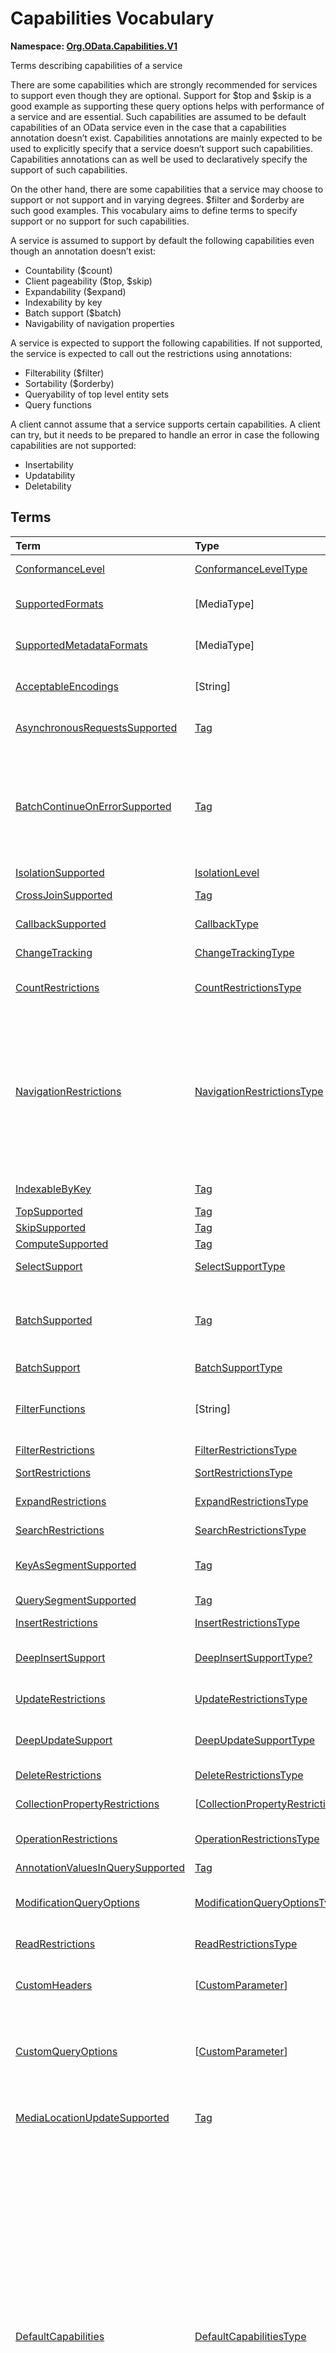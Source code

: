 # Capabilities Vocabulary
**Namespace: [Org.OData.Capabilities.V1](Org.OData.Capabilities.V1.xml)**

Terms describing capabilities of a service


There are some capabilities which are strongly recommended for services to support even
though they are optional. Support for $top and $skip is a good example as
supporting these query options helps with performance of a service and are essential. Such
capabilities are assumed to be default capabilities of an OData service even in
the case that a capabilities annotation doesn’t exist. Capabilities annotations are
mainly expected to be used to explicitly specify that a service doesn’t support such
capabilities. Capabilities annotations can as well be used to declaratively
specify the support of such capabilities.

On the other hand, there are some capabilities that a service may choose to support or
not support and in varying degrees. $filter and $orderby are such good examples.
This vocabulary aims to define terms to specify support or no support for such
capabilities.

A service is assumed to support by default the following capabilities even though an
annotation doesn’t exist:
- Countability ($count)
- Client pageability ($top, $skip)
- Expandability ($expand)
- Indexability by key
- Batch support ($batch)
- Navigability of navigation properties

A service is expected to support the following capabilities. If not supported, the
service is expected to call out the restrictions using annotations:
- Filterability ($filter)
- Sortability ($orderby)
- Queryability of top level entity sets
- Query functions

A client cannot assume that a service supports certain capabilities. A client can try, but
it needs to be prepared to handle an error in case the following capabilities are not
supported:
- Insertability
- Updatability
- Deletability
        


## Terms

Term|Type|Description
:---|:---|:----------
[ConformanceLevel](./Org.OData.Capabilities.V1.xml#L115:~:text=<Term%20Name="-,ConformanceLevel,-")|[ConformanceLevelType](#ConformanceLevelType)|<a name="ConformanceLevel"></a>The conformance level achieved by this service
[SupportedFormats](./Org.OData.Capabilities.V1.xml#L132:~:text=<Term%20Name="-,SupportedFormats,-")|\[MediaType\]|<a name="SupportedFormats"></a>Media types of supported formats, including format parameters
[SupportedMetadataFormats](./Org.OData.Capabilities.V1.xml#L137:~:text=<Term%20Name="-,SupportedMetadataFormats,-")|\[MediaType\]|<a name="SupportedMetadataFormats"></a>Media types of supported formats for $metadata, including format parameters
[AcceptableEncodings](./Org.OData.Capabilities.V1.xml#L142:~:text=<Term%20Name="-,AcceptableEncodings,-")|\[String\]|<a name="AcceptableEncodings"></a>List of acceptable compression methods for ($batch) requests, e.g. gzip
[AsynchronousRequestsSupported](./Org.OData.Capabilities.V1.xml#L148:~:text=<Term%20Name="-,AsynchronousRequestsSupported,-")|[Tag](Org.OData.Core.V1.md#Tag)|<a name="AsynchronousRequestsSupported"></a>Service supports the asynchronous request preference
[BatchContinueOnErrorSupported](./Org.OData.Capabilities.V1.xml#L152:~:text=<Term%20Name="-,BatchContinueOnErrorSupported,-")|[Tag](Org.OData.Core.V1.md#Tag)|<a name="BatchContinueOnErrorSupported"></a>Service supports the continue on error preference. Supports $batch requests. Services that apply the BatchContinueOnErrorSupported term should also specify the ContinueOnErrorSupported property from the BatchSupport term.
[IsolationSupported](./Org.OData.Capabilities.V1.xml#L156:~:text=<Term%20Name="-,IsolationSupported,-")|[IsolationLevel](#IsolationLevel)|<a name="IsolationSupported"></a>Supported odata.isolation levels
[CrossJoinSupported](./Org.OData.Capabilities.V1.xml#L165:~:text=<Term%20Name="-,CrossJoinSupported,-")|[Tag](Org.OData.Core.V1.md#Tag)|<a name="CrossJoinSupported"></a>Supports cross joins for the entity sets in this container
[CallbackSupported](./Org.OData.Capabilities.V1.xml#L169:~:text=<Term%20Name="-,CallbackSupported,-")|[CallbackType](#CallbackType)|<a name="CallbackSupported"></a>Supports callbacks for the specified protocols
[ChangeTracking](./Org.OData.Capabilities.V1.xml#L191:~:text=<Term%20Name="-,ChangeTracking,-")|[ChangeTrackingType](#ChangeTrackingType)|<a name="ChangeTracking"></a>Change tracking capabilities of this service or entity set
[CountRestrictions](./Org.OData.Capabilities.V1.xml#L212:~:text=<Term%20Name="-,CountRestrictions,-")|[CountRestrictionsType](#CountRestrictionsType)|<a name="CountRestrictions"></a>Restrictions on /$count path suffix and $count=true system query option
[NavigationRestrictions](./Org.OData.Capabilities.V1.xml#L230:~:text=<Term%20Name="-,NavigationRestrictions,-")|[NavigationRestrictionsType](#NavigationRestrictionsType)|<a name="NavigationRestrictions"></a>Restrictions on navigating properties according to OData URL conventions<br>Restrictions specified on an entity set are valid whether the request is directly to the entity set or through a navigation property bound to that entity set. Services can specify a different set of restrictions specific to a path, in which case the more specific restrictions take precedence.
[IndexableByKey](./Org.OData.Capabilities.V1.xml#L321:~:text=<Term%20Name="-,IndexableByKey,-")|[Tag](Org.OData.Core.V1.md#Tag)|<a name="IndexableByKey"></a>Supports key values according to OData URL conventions
[TopSupported](./Org.OData.Capabilities.V1.xml#L326:~:text=<Term%20Name="-,TopSupported,-")|[Tag](Org.OData.Core.V1.md#Tag)|<a name="TopSupported"></a>Supports $top
[SkipSupported](./Org.OData.Capabilities.V1.xml#L331:~:text=<Term%20Name="-,SkipSupported,-")|[Tag](Org.OData.Core.V1.md#Tag)|<a name="SkipSupported"></a>Supports $skip
[ComputeSupported](./Org.OData.Capabilities.V1.xml#L336:~:text=<Term%20Name="-,ComputeSupported,-")|[Tag](Org.OData.Core.V1.md#Tag)|<a name="ComputeSupported"></a>Supports $compute
[SelectSupport](./Org.OData.Capabilities.V1.xml#L341:~:text=<Term%20Name="-,SelectSupport,-")|[SelectSupportType](#SelectSupportType)|<a name="SelectSupport"></a>Support for $select and nested query options within $select
[BatchSupported](./Org.OData.Capabilities.V1.xml#L378:~:text=<Term%20Name="-,BatchSupported,-")|[Tag](Org.OData.Core.V1.md#Tag)|<a name="BatchSupported"></a>Supports $batch requests. Services that apply the BatchSupported term should also apply the more comprehensive BatchSupport term.
[BatchSupport](./Org.OData.Capabilities.V1.xml#L382:~:text=<Term%20Name="-,BatchSupport,-")|[BatchSupportType](#BatchSupportType)|<a name="BatchSupport"></a>Batch Support for the service
[FilterFunctions](./Org.OData.Capabilities.V1.xml#L428:~:text=<Term%20Name="-,FilterFunctions,-")|\[String\]|<a name="FilterFunctions"></a>List of functions and operators supported in filter expressions<br>If not specified, null, or empty, all functions and operators may be attempted.
[FilterRestrictions](./Org.OData.Capabilities.V1.xml#L434:~:text=<Term%20Name="-,FilterRestrictions,-")|[FilterRestrictionsType](#FilterRestrictionsType)|<a name="FilterRestrictions"></a>Restrictions on filter expressions
[SortRestrictions](./Org.OData.Capabilities.V1.xml#L506:~:text=<Term%20Name="-,SortRestrictions,-")|[SortRestrictionsType](#SortRestrictionsType)|<a name="SortRestrictions"></a>Restrictions on orderby expressions
[ExpandRestrictions](./Org.OData.Capabilities.V1.xml#L532:~:text=<Term%20Name="-,ExpandRestrictions,-")|[ExpandRestrictionsType](#ExpandRestrictionsType)|<a name="ExpandRestrictions"></a>Restrictions on expand expressions
[SearchRestrictions](./Org.OData.Capabilities.V1.xml#L562:~:text=<Term%20Name="-,SearchRestrictions,-")|[SearchRestrictionsType](#SearchRestrictionsType)|<a name="SearchRestrictions"></a>Restrictions on search expressions
[KeyAsSegmentSupported](./Org.OData.Capabilities.V1.xml#L604:~:text=<Term%20Name="-,KeyAsSegmentSupported,-")|[Tag](Org.OData.Core.V1.md#Tag)|<a name="KeyAsSegmentSupported"></a>Supports [key-as-segment convention](http://docs.oasis-open.org/odata/odata/v4.01/odata-v4.01-part2-url-conventions.html#sec_KeyasSegmentConvention) for addressing entities within a collection
[QuerySegmentSupported](./Org.OData.Capabilities.V1.xml#L608:~:text=<Term%20Name="-,QuerySegmentSupported,-")|[Tag](Org.OData.Core.V1.md#Tag)|<a name="QuerySegmentSupported"></a>Supports [passing query options in the request body](http://docs.oasis-open.org/odata/odata/v4.01/odata-v4.01-part2-url-conventions.html#sec_PassingQueryOptionsintheRequestBody)
[InsertRestrictions](./Org.OData.Capabilities.V1.xml#L614:~:text=<Term%20Name="-,InsertRestrictions,-")|[InsertRestrictionsType](#InsertRestrictionsType)|<a name="InsertRestrictions"></a>Restrictions on insert operations
[DeepInsertSupport](./Org.OData.Capabilities.V1.xml#L693:~:text=<Term%20Name="-,DeepInsertSupport,-")|[DeepInsertSupportType?](#DeepInsertSupportType)|<a name="DeepInsertSupport"></a>Deep Insert Support of the annotated resource (the whole service, an entity set, or a collection-valued resource)
[UpdateRestrictions](./Org.OData.Capabilities.V1.xml#L706:~:text=<Term%20Name="-,UpdateRestrictions,-")|[UpdateRestrictionsType](#UpdateRestrictionsType)|<a name="UpdateRestrictions"></a>Restrictions on update operations
[DeepUpdateSupport](./Org.OData.Capabilities.V1.xml#L792:~:text=<Term%20Name="-,DeepUpdateSupport,-")|[DeepUpdateSupportType](#DeepUpdateSupportType)|<a name="DeepUpdateSupport"></a>Deep Update Support of the annotated resource (the whole service, an entity set, or a collection-valued resource)
[DeleteRestrictions](./Org.OData.Capabilities.V1.xml#L805:~:text=<Term%20Name="-,DeleteRestrictions,-")|[DeleteRestrictionsType](#DeleteRestrictionsType)|<a name="DeleteRestrictions"></a>Restrictions on delete operations
[CollectionPropertyRestrictions](./Org.OData.Capabilities.V1.xml#L849:~:text=<Term%20Name="-,CollectionPropertyRestrictions,-")|\[[CollectionPropertyRestrictionsType](#CollectionPropertyRestrictionsType)\]|<a name="CollectionPropertyRestrictions"></a>Describes restrictions on operations applied to collection-valued structural properties
[OperationRestrictions](./Org.OData.Capabilities.V1.xml#L890:~:text=<Term%20Name="-,OperationRestrictions,-")|[OperationRestrictionsType](#OperationRestrictionsType)|<a name="OperationRestrictions"></a>Restrictions for function or action operation
[AnnotationValuesInQuerySupported](./Org.OData.Capabilities.V1.xml#L910:~:text=<Term%20Name="-,AnnotationValuesInQuerySupported,-")|[Tag](Org.OData.Core.V1.md#Tag)|<a name="AnnotationValuesInQuerySupported"></a>Supports annotation values within system query options
[ModificationQueryOptions](./Org.OData.Capabilities.V1.xml#L914:~:text=<Term%20Name="-,ModificationQueryOptions,-")|[ModificationQueryOptionsType](#ModificationQueryOptionsType)|<a name="ModificationQueryOptions"></a>Support for query options with modification requests (insert, update, action invocation)
[ReadRestrictions](./Org.OData.Capabilities.V1.xml#L938:~:text=<Term%20Name="-,ReadRestrictions,-")|[ReadRestrictionsType](#ReadRestrictionsType)|<a name="ReadRestrictions"></a>Restrictions for retrieving a collection of entities, retrieving a singleton instance.
[CustomHeaders](./Org.OData.Capabilities.V1.xml#L980:~:text=<Term%20Name="-,CustomHeaders,-")|\[[CustomParameter](#CustomParameter)\]|<a name="CustomHeaders"></a>Custom headers that are supported/required for the annotated resource ([Example](./Org.OData.Capabilities.V1.xml#L982))
[CustomQueryOptions](./Org.OData.Capabilities.V1.xml#L1006:~:text=<Term%20Name="-,CustomQueryOptions,-")|\[[CustomParameter](#CustomParameter)\]|<a name="CustomQueryOptions"></a>Custom query options that are supported/required for the annotated resource ([Example](./Org.OData.Capabilities.V1.xml#L1009))<br>If the entity container is annotated, the query option is supported/required by all resources in that container.
[MediaLocationUpdateSupported](./Org.OData.Capabilities.V1.xml#L1058:~:text=<Term%20Name="-,MediaLocationUpdateSupported,-")|[Tag](Org.OData.Core.V1.md#Tag)|<a name="MediaLocationUpdateSupported"></a>Stream property or media stream supports update of its media edit URL and/or media read URL
[DefaultCapabilities](./Org.OData.Capabilities.V1.xml#L1063:~:text=<Term%20Name="-,DefaultCapabilities,-")|[DefaultCapabilitiesType](#DefaultCapabilitiesType)|<a name="DefaultCapabilities"></a>Default capability settings for all collection-valued resources in the container<br><p>Annotating a specific capability term, which is included as property in <code>DefaultCapabilitiesType</code>, for a specific collection-valued resource overrides the default capability with the specified properties using PATCH semantics:</p> <ul> <li>Primitive or collection-valued properties specified in the specific capability term replace the corresponding properties specified in <code>DefaultCapabilities</code></li> <li>Complex-valued properties specified in the specific capability term override the corresponding properties specified in <code>DefaultCapabilities</code> using PATCH semantics recursively</li> <li>Properties specified neither in the specific term nor in <code>DefaultCapabilities</code> have their default value</li> </ul> 

<a name="ConformanceLevelType"></a>
## [ConformanceLevelType](./Org.OData.Capabilities.V1.xml#L118:~:text=<EnumType%20Name="-,ConformanceLevelType,-")


Member|Value|Description
:-----|----:|:----------
[Minimal](./Org.OData.Capabilities.V1.xml#L119:~:text=<EnumType%20Name="-,ConformanceLevelType,-")|0|Minimal conformance level
[Intermediate](./Org.OData.Capabilities.V1.xml#L122:~:text=<EnumType%20Name="-,ConformanceLevelType,-")|1|Intermediate conformance level
[Advanced](./Org.OData.Capabilities.V1.xml#L125:~:text=<EnumType%20Name="-,ConformanceLevelType,-")|2|Advanced conformance level

<a name="IsolationLevel"></a>
## [IsolationLevel](./Org.OData.Capabilities.V1.xml#L159:~:text=<EnumType%20Name="-,IsolationLevel,-")


Flag Member|Value|Description
:-----|----:|:----------
[Snapshot](./Org.OData.Capabilities.V1.xml#L160:~:text=<EnumType%20Name="-,IsolationLevel,-")|1|All data returned for a request, including multiple requests within a batch or results retrieved across multiple pages, will be consistent as of a single point in time

<a name="CallbackType"></a>
## [CallbackType](./Org.OData.Capabilities.V1.xml#L172:~:text=<ComplexType%20Name="-,CallbackType,-")
A non-empty collection lists the full set of supported protocols. A empty collection means 'only HTTP is supported'

Property|Type|Description
:-------|:---|:----------
[CallbackProtocols](./Org.OData.Capabilities.V1.xml#L173:~:text=<ComplexType%20Name="-,CallbackType,-")|\[[CallbackProtocol](#CallbackProtocol)\]|List of supported callback protocols, e.g. `http` or `wss`

<a name="CallbackProtocol"></a>
## [CallbackProtocol](./Org.OData.Capabilities.V1.xml#L178:~:text=<ComplexType%20Name="-,CallbackProtocol,-")


Property|Type|Description
:-------|:---|:----------
[Id](./Org.OData.Capabilities.V1.xml#L179:~:text=<ComplexType%20Name="-,CallbackProtocol,-")|String?|Protocol Identifier
[UrlTemplate](./Org.OData.Capabilities.V1.xml#L182:~:text=<ComplexType%20Name="-,CallbackProtocol,-")|String?|URL Template including parameters. Parameters are enclosed in curly braces {} as defined in RFC6570
[DocumentationUrl](./Org.OData.Capabilities.V1.xml#L185:~:text=<ComplexType%20Name="-,CallbackProtocol,-")|URL?|Human readable description of the meaning of the URL Template parameters

<a name="ChangeTrackingBase"></a>
## [ChangeTrackingBase](./Org.OData.Capabilities.V1.xml#L194:~:text=<ComplexType%20Name="-,ChangeTrackingBase,-")


**Derived Types:**
- [ChangeTrackingType](#ChangeTrackingType)

Property|Type|Description
:-------|:---|:----------
[Supported](./Org.OData.Capabilities.V1.xml#L195:~:text=<ComplexType%20Name="-,ChangeTrackingBase,-")|Boolean|odata.track-changes preference is supported

<a name="ChangeTrackingType"></a>
## [ChangeTrackingType](./Org.OData.Capabilities.V1.xml#L199:~:text=<ComplexType%20Name="-,ChangeTrackingType,-"): [ChangeTrackingBase](#ChangeTrackingBase)


Property|Type|Description
:-------|:---|:----------
[*Supported*](./Org.OData.Capabilities.V1.xml#L195:~:text=<ComplexType%20Name="-,ChangeTrackingBase,-")|Boolean|odata.track-changes preference is supported
[FilterableProperties](./Org.OData.Capabilities.V1.xml#L200:~:text=<ComplexType%20Name="-,ChangeTrackingType,-")|\[PropertyPath\]|Change tracking supports filters on these properties<br>If no properties are specified or FilterableProperties is omitted, clients cannot assume support for filtering on any properties in combination with change tracking.
[ExpandableProperties](./Org.OData.Capabilities.V1.xml#L204:~:text=<ComplexType%20Name="-,ChangeTrackingType,-")|\[NavigationPropertyPath\]|Change tracking supports these properties expanded<br>If no properties are specified or ExpandableProperties is omitted, clients cannot assume support for expanding any properties in combination with change tracking.

<a name="CountRestrictionsBase"></a>
## [CountRestrictionsBase](./Org.OData.Capabilities.V1.xml#L216:~:text=<ComplexType%20Name="-,CountRestrictionsBase,-")


**Derived Types:**
- [CountRestrictionsType](#CountRestrictionsType)

Property|Type|Description
:-------|:---|:----------
[Countable](./Org.OData.Capabilities.V1.xml#L217:~:text=<ComplexType%20Name="-,CountRestrictionsBase,-")|Boolean|Instances can be counted in requests targeting a collection

<a name="CountRestrictionsType"></a>
## [CountRestrictionsType](./Org.OData.Capabilities.V1.xml#L221:~:text=<ComplexType%20Name="-,CountRestrictionsType,-"): [CountRestrictionsBase](#CountRestrictionsBase)


Property|Type|Description
:-------|:---|:----------
[*Countable*](./Org.OData.Capabilities.V1.xml#L217:~:text=<ComplexType%20Name="-,CountRestrictionsBase,-")|Boolean|Instances can be counted in requests targeting a collection
[NonCountableProperties](./Org.OData.Capabilities.V1.xml#L222:~:text=<ComplexType%20Name="-,CountRestrictionsType,-")|\[PropertyPath\]|Members of these collection properties cannot be counted
[NonCountableNavigationProperties](./Org.OData.Capabilities.V1.xml#L225:~:text=<ComplexType%20Name="-,CountRestrictionsType,-")|\[NavigationPropertyPath\]|Members of these navigation properties cannot be counted

<a name="NavigationRestrictionsType"></a>
## [NavigationRestrictionsType](./Org.OData.Capabilities.V1.xml#L235:~:text=<ComplexType%20Name="-,NavigationRestrictionsType,-")


Property|Type|Description
:-------|:---|:----------
[Navigability](./Org.OData.Capabilities.V1.xml#L236:~:text=<ComplexType%20Name="-,NavigationRestrictionsType,-")|[NavigationType?](#NavigationType)|Default navigability for all navigation properties of the annotation target. Individual navigation properties can override this value via `RestrictedProperties/Navigability`.
[RestrictedProperties](./Org.OData.Capabilities.V1.xml#L239:~:text=<ComplexType%20Name="-,NavigationRestrictionsType,-")|\[[NavigationPropertyRestriction](#NavigationPropertyRestriction)\]|List of navigation properties with restrictions

<a name="NavigationPropertyRestriction"></a>
## [NavigationPropertyRestriction](./Org.OData.Capabilities.V1.xml#L243:~:text=<ComplexType%20Name="-,NavigationPropertyRestriction,-")


Using a property of `NavigationPropertyRestriction` in a [`NavigationRestrictions`](#NavigationRestrictions) annotation
          is discouraged in favor of using an annotation with the corresponding term from this vocabulary and a target path starting with a container and ending in the `NavigationProperty`,
          unless the favored alternative is impossible because a dynamic expression requires an instance path whose evaluation
          starts at the target of the `NavigationRestrictions` annotation. See [this example](../examples/Org.OData.Capabilities.V1.capabilities.md).

Property|Type|Description
:-------|:---|:----------
[NavigationProperty](./Org.OData.Capabilities.V1.xml#L250:~:text=<ComplexType%20Name="-,NavigationPropertyRestriction,-")|NavigationPropertyPath|Navigation properties can be navigated<br>The target path of a [`NavigationRestrictions`](#NavigationRestrictions) annotation followed by this navigation property path addresses the resource to which the other properties of `NavigationPropertyRestriction` apply. Instance paths that occur in dynamic expressions are evaluated starting at the boundary between both paths, which must therefore be chosen accordingly.
[Navigability](./Org.OData.Capabilities.V1.xml#L259:~:text=<ComplexType%20Name="-,NavigationPropertyRestriction,-")|[NavigationType?](#NavigationType)|Supported navigability of this navigation property
[FilterFunctions](./Org.OData.Capabilities.V1.xml#L262:~:text=<ComplexType%20Name="-,NavigationPropertyRestriction,-")|\[String\]|List of functions and operators supported in filter expressions<br>If not specified, null, or empty, all functions and operators may be attempted.
[FilterRestrictions](./Org.OData.Capabilities.V1.xml#L266:~:text=<ComplexType%20Name="-,NavigationPropertyRestriction,-")|[FilterRestrictionsType?](#FilterRestrictionsType)|Restrictions on filter expressions
[SearchRestrictions](./Org.OData.Capabilities.V1.xml#L269:~:text=<ComplexType%20Name="-,NavigationPropertyRestriction,-")|[SearchRestrictionsType?](#SearchRestrictionsType)|Restrictions on search expressions
[SortRestrictions](./Org.OData.Capabilities.V1.xml#L272:~:text=<ComplexType%20Name="-,NavigationPropertyRestriction,-")|[SortRestrictionsType?](#SortRestrictionsType)|Restrictions on orderby expressions
[TopSupported](./Org.OData.Capabilities.V1.xml#L275:~:text=<ComplexType%20Name="-,NavigationPropertyRestriction,-")|Boolean|Supports $top
[SkipSupported](./Org.OData.Capabilities.V1.xml#L278:~:text=<ComplexType%20Name="-,NavigationPropertyRestriction,-")|Boolean|Supports $skip
[SelectSupport](./Org.OData.Capabilities.V1.xml#L281:~:text=<ComplexType%20Name="-,NavigationPropertyRestriction,-")|[SelectSupportType?](#SelectSupportType)|Support for $select
[IndexableByKey](./Org.OData.Capabilities.V1.xml#L284:~:text=<ComplexType%20Name="-,NavigationPropertyRestriction,-")|Boolean|Supports key values according to OData URL conventions
[InsertRestrictions](./Org.OData.Capabilities.V1.xml#L287:~:text=<ComplexType%20Name="-,NavigationPropertyRestriction,-")|[InsertRestrictionsType?](#InsertRestrictionsType)|Restrictions on insert operations
[DeepInsertSupport](./Org.OData.Capabilities.V1.xml#L290:~:text=<ComplexType%20Name="-,NavigationPropertyRestriction,-")|[DeepInsertSupportType?](#DeepInsertSupportType)|Deep Insert Support of the annotated resource (the whole service, an entity set, or a collection-valued resource)
[UpdateRestrictions](./Org.OData.Capabilities.V1.xml#L293:~:text=<ComplexType%20Name="-,NavigationPropertyRestriction,-")|[UpdateRestrictionsType?](#UpdateRestrictionsType)|Restrictions on update operations
[DeepUpdateSupport](./Org.OData.Capabilities.V1.xml#L296:~:text=<ComplexType%20Name="-,NavigationPropertyRestriction,-")|[DeepUpdateSupportType?](#DeepUpdateSupportType)|Deep Update Support of the annotated resource (the whole service, an entity set, or a collection-valued resource)
[DeleteRestrictions](./Org.OData.Capabilities.V1.xml#L299:~:text=<ComplexType%20Name="-,NavigationPropertyRestriction,-")|[DeleteRestrictionsType?](#DeleteRestrictionsType)|Restrictions on delete operations
[OptimisticConcurrencyControl](./Org.OData.Capabilities.V1.xml#L302:~:text=<ComplexType%20Name="-,NavigationPropertyRestriction,-")|Boolean|Data modification (including insert) along this navigation property requires the use of ETags
[ReadRestrictions](./Org.OData.Capabilities.V1.xml#L305:~:text=<ComplexType%20Name="-,NavigationPropertyRestriction,-")|[ReadRestrictionsType?](#ReadRestrictionsType)|Restrictions for retrieving entities

<a name="NavigationType"></a>
## [NavigationType](./Org.OData.Capabilities.V1.xml#L309:~:text=<EnumType%20Name="-,NavigationType,-")


Member|Value|Description
:-----|----:|:----------
[Recursive](./Org.OData.Capabilities.V1.xml#L310:~:text=<EnumType%20Name="-,NavigationType,-")|0|Navigation properties can be recursively navigated
[Single](./Org.OData.Capabilities.V1.xml#L313:~:text=<EnumType%20Name="-,NavigationType,-")|1|Navigation properties can be navigated to a single level
[None](./Org.OData.Capabilities.V1.xml#L316:~:text=<EnumType%20Name="-,NavigationType,-")|2|Navigation properties are not navigable

<a name="SelectSupportType"></a>
## [SelectSupportType](./Org.OData.Capabilities.V1.xml#L345:~:text=<ComplexType%20Name="-,SelectSupportType,-")


Property|Type|Description
:-------|:---|:----------
[Supported](./Org.OData.Capabilities.V1.xml#L346:~:text=<ComplexType%20Name="-,SelectSupportType,-")|Boolean|Supports $select
[InstanceAnnotationsSupported](./Org.OData.Capabilities.V1.xml#L349:~:text=<ComplexType%20Name="-,SelectSupportType,-")|Boolean|Supports instance annotations in $select list
[Expandable](./Org.OData.Capabilities.V1.xml#L352:~:text=<ComplexType%20Name="-,SelectSupportType,-")|Boolean|$expand within $select is supported
[Filterable](./Org.OData.Capabilities.V1.xml#L355:~:text=<ComplexType%20Name="-,SelectSupportType,-")|Boolean|$filter within $select is supported
[Searchable](./Org.OData.Capabilities.V1.xml#L358:~:text=<ComplexType%20Name="-,SelectSupportType,-")|Boolean|$search within $select is supported
[TopSupported](./Org.OData.Capabilities.V1.xml#L361:~:text=<ComplexType%20Name="-,SelectSupportType,-")|Boolean|$top within $select is supported
[SkipSupported](./Org.OData.Capabilities.V1.xml#L364:~:text=<ComplexType%20Name="-,SelectSupportType,-")|Boolean|$skip within $select is supported
[ComputeSupported](./Org.OData.Capabilities.V1.xml#L367:~:text=<ComplexType%20Name="-,SelectSupportType,-")|Boolean|$compute within $select is supported
[Countable](./Org.OData.Capabilities.V1.xml#L370:~:text=<ComplexType%20Name="-,SelectSupportType,-")|Boolean|$count within $select is supported
[Sortable](./Org.OData.Capabilities.V1.xml#L373:~:text=<ComplexType%20Name="-,SelectSupportType,-")|Boolean|$orderby within $select is supported

<a name="BatchSupportType"></a>
## [BatchSupportType](./Org.OData.Capabilities.V1.xml#L385:~:text=<ComplexType%20Name="-,BatchSupportType,-")


Property|Type|Description
:-------|:---|:----------
[Supported](./Org.OData.Capabilities.V1.xml#L392:~:text=<ComplexType%20Name="-,BatchSupportType,-")|Boolean|Service supports requests to $batch
[ContinueOnErrorSupported](./Org.OData.Capabilities.V1.xml#L395:~:text=<ComplexType%20Name="-,BatchSupportType,-")|Boolean|Service supports the continue on error preference
[ReferencesInRequestBodiesSupported](./Org.OData.Capabilities.V1.xml#L398:~:text=<ComplexType%20Name="-,BatchSupportType,-")|Boolean|Service supports Content-ID referencing in request bodies
[ReferencesAcrossChangeSetsSupported](./Org.OData.Capabilities.V1.xml#L401:~:text=<ComplexType%20Name="-,BatchSupportType,-")|Boolean|Service supports Content-ID referencing across change sets
[EtagReferencesSupported](./Org.OData.Capabilities.V1.xml#L404:~:text=<ComplexType%20Name="-,BatchSupportType,-")|Boolean|Service supports referencing Etags from previous requests
[RequestDependencyConditionsSupported](./Org.OData.Capabilities.V1.xml#L407:~:text=<ComplexType%20Name="-,BatchSupportType,-")|Boolean|Service supports the `if` member in JSON batch requests
[SupportedFormats](./Org.OData.Capabilities.V1.xml#L410:~:text=<ComplexType%20Name="-,BatchSupportType,-")|\[MediaType\]|Media types of supported formats for $batch<dl>Allowed values:<dt>[multipart/mixed](./Org.OData.Capabilities.V1.xml#L415)<dd>[Multipart Batch Format](http://docs.oasis-open.org/odata/odata/v4.01/cs01/part1-protocol/odata-v4.01-cs01-part1-protocol.html#sec_MultipartBatchFormat)<dt>[application/json](./Org.OData.Capabilities.V1.xml#L419)<dd>[JSON Batch Format](http://docs.oasis-open.org/odata/odata-json-format/v4.01/cs01/odata-json-format-v4.01-cs01.html#sec_BatchRequestsandResponses)</dl>

**Applicable Annotation Terms:**

- [Description](Org.OData.Core.V1.md#Description)
- [LongDescription](Org.OData.Core.V1.md#LongDescription)

<a name="FilterRestrictionsBase"></a>
## [FilterRestrictionsBase](./Org.OData.Capabilities.V1.xml#L438:~:text=<ComplexType%20Name="-,FilterRestrictionsBase,-")


**Derived Types:**
- [FilterRestrictionsType](#FilterRestrictionsType)

Property|Type|Description
:-------|:---|:----------
[Filterable](./Org.OData.Capabilities.V1.xml#L444:~:text=<ComplexType%20Name="-,FilterRestrictionsBase,-")|Boolean|$filter is supported
[RequiresFilter](./Org.OData.Capabilities.V1.xml#L447:~:text=<ComplexType%20Name="-,FilterRestrictionsBase,-")|Boolean|$filter is required
[MaxLevels](./Org.OData.Capabilities.V1.xml#L450:~:text=<ComplexType%20Name="-,FilterRestrictionsBase,-")|Int32|The maximum number of levels (including recursion) that can be traversed in a filter expression. A value of -1 indicates there is no restriction.

**Applicable Annotation Terms:**

- [Description](Org.OData.Core.V1.md#Description)

<a name="FilterRestrictionsType"></a>
## [FilterRestrictionsType](./Org.OData.Capabilities.V1.xml#L454:~:text=<ComplexType%20Name="-,FilterRestrictionsType,-"): [FilterRestrictionsBase](#FilterRestrictionsBase)


Property|Type|Description
:-------|:---|:----------
[*Filterable*](./Org.OData.Capabilities.V1.xml#L444:~:text=<ComplexType%20Name="-,FilterRestrictionsBase,-")|Boolean|$filter is supported
[*RequiresFilter*](./Org.OData.Capabilities.V1.xml#L447:~:text=<ComplexType%20Name="-,FilterRestrictionsBase,-")|Boolean|$filter is required
[*MaxLevels*](./Org.OData.Capabilities.V1.xml#L450:~:text=<ComplexType%20Name="-,FilterRestrictionsBase,-")|Int32|The maximum number of levels (including recursion) that can be traversed in a filter expression. A value of -1 indicates there is no restriction.
[RequiredProperties](./Org.OData.Capabilities.V1.xml#L455:~:text=<ComplexType%20Name="-,FilterRestrictionsType,-")|\[PropertyPath\]|These properties must be specified in the $filter clause (properties of derived types are not allowed here)
[NonFilterableProperties](./Org.OData.Capabilities.V1.xml#L458:~:text=<ComplexType%20Name="-,FilterRestrictionsType,-")|\[PropertyPath\]|These structural properties cannot be used in filter expressions
[FilterExpressionRestrictions](./Org.OData.Capabilities.V1.xml#L461:~:text=<ComplexType%20Name="-,FilterRestrictionsType,-")|\[[FilterExpressionRestrictionType](#FilterExpressionRestrictionType)\]|These properties only allow a subset of filter expressions. A valid filter expression for a single property can be enclosed in parentheses and combined by `and` with valid expressions for other properties.

**Applicable Annotation Terms:**

- [Description](Org.OData.Core.V1.md#Description)

<a name="FilterExpressionRestrictionType"></a>
## [FilterExpressionRestrictionType](./Org.OData.Capabilities.V1.xml#L465:~:text=<ComplexType%20Name="-,FilterExpressionRestrictionType,-")


Property|Type|Description
:-------|:---|:----------
[Property](./Org.OData.Capabilities.V1.xml#L466:~:text=<ComplexType%20Name="-,FilterExpressionRestrictionType,-")|PropertyPath?|Path to the restricted property
[AllowedExpressions](./Org.OData.Capabilities.V1.xml#L469:~:text=<ComplexType%20Name="-,FilterExpressionRestrictionType,-")|[FilterExpressionType?](#FilterExpressionType)|Allowed subset of expressions

<a name="FilterExpressionType"></a>
## [FilterExpressionType](./Org.OData.Capabilities.V1.xml#L473:~:text=<TypeDefinition%20Name="-,FilterExpressionType,-")
**Type:** String



Allowed Value|Description
:------------|:----------
[SingleValue](./Org.OData.Capabilities.V1.xml#L476:~:text=<TypeDefinition%20Name="-,FilterExpressionType,-")|Property can be used in a single `eq` clause
[MultiValue](./Org.OData.Capabilities.V1.xml#L480:~:text=<TypeDefinition%20Name="-,FilterExpressionType,-")|Property can be used in multiple `eq` and `in` clauses, combined by `or` (which is logically equivalent to a single `in` clause)
[SingleRange](./Org.OData.Capabilities.V1.xml#L484:~:text=<TypeDefinition%20Name="-,FilterExpressionType,-")|Property can be used in at most one `ge` and/or one `le` clause, separated by `and`
[MultiRange](./Org.OData.Capabilities.V1.xml#L488:~:text=<TypeDefinition%20Name="-,FilterExpressionType,-")|Property can be compared to a union of one or more closed, half-open, or open intervals<br>The filter expression for this property consists of one or more interval expressions combined by `or`. A single interval expression is either a single comparison of the property and a literal value with `eq`, `le`, `lt`, `ge`, or `gt`, or pair of boundaries combined by `and` and enclosed in parentheses. The lower boundary is either `ge` or `gt`, the upper boundary either `le` or `lt`.
[SearchExpression](./Org.OData.Capabilities.V1.xml#L493:~:text=<TypeDefinition%20Name="-,FilterExpressionType,-")|String property can be used as first operand in `startswith`, `endswith`, and `contains` clauses
[MultiRangeOrSearchExpression](./Org.OData.Capabilities.V1.xml#L497:~:text=<TypeDefinition%20Name="-,FilterExpressionType,-")|Property can be compared to a union of zero or more closed, half-open, or open intervals plus zero or more simple string patterns<br>The filter expression for this property consists of one or more interval expressions or string comparison functions combined by `or`. See MultiRange for a definition of an interval expression. See SearchExpression for the allowed string comparison functions.

<a name="SortRestrictionsBase"></a>
## [SortRestrictionsBase](./Org.OData.Capabilities.V1.xml#L510:~:text=<ComplexType%20Name="-,SortRestrictionsBase,-")


**Derived Types:**
- [SortRestrictionsType](#SortRestrictionsType)

Property|Type|Description
:-------|:---|:----------
[Sortable](./Org.OData.Capabilities.V1.xml#L516:~:text=<ComplexType%20Name="-,SortRestrictionsBase,-")|Boolean|$orderby is supported

**Applicable Annotation Terms:**

- [Description](Org.OData.Core.V1.md#Description)

<a name="SortRestrictionsType"></a>
## [SortRestrictionsType](./Org.OData.Capabilities.V1.xml#L520:~:text=<ComplexType%20Name="-,SortRestrictionsType,-"): [SortRestrictionsBase](#SortRestrictionsBase)


Property|Type|Description
:-------|:---|:----------
[*Sortable*](./Org.OData.Capabilities.V1.xml#L516:~:text=<ComplexType%20Name="-,SortRestrictionsBase,-")|Boolean|$orderby is supported
[AscendingOnlyProperties](./Org.OData.Capabilities.V1.xml#L521:~:text=<ComplexType%20Name="-,SortRestrictionsType,-")|\[PropertyPath\]|These properties can only be used for sorting in Ascending order
[DescendingOnlyProperties](./Org.OData.Capabilities.V1.xml#L524:~:text=<ComplexType%20Name="-,SortRestrictionsType,-")|\[PropertyPath\]|These properties can only be used for sorting in Descending order
[NonSortableProperties](./Org.OData.Capabilities.V1.xml#L527:~:text=<ComplexType%20Name="-,SortRestrictionsType,-")|\[PropertyPath\]|These structural properties cannot be used in orderby expressions

**Applicable Annotation Terms:**

- [Description](Org.OData.Core.V1.md#Description)

<a name="ExpandRestrictionsBase"></a>
## [ExpandRestrictionsBase](./Org.OData.Capabilities.V1.xml#L536:~:text=<ComplexType%20Name="-,ExpandRestrictionsBase,-")


**Derived Types:**
- [ExpandRestrictionsType](#ExpandRestrictionsType)

Property|Type|Description
:-------|:---|:----------
[Expandable](./Org.OData.Capabilities.V1.xml#L542:~:text=<ComplexType%20Name="-,ExpandRestrictionsBase,-")|Boolean|$expand is supported
[StreamsExpandable](./Org.OData.Capabilities.V1.xml#L545:~:text=<ComplexType%20Name="-,ExpandRestrictionsBase,-")|Boolean|$expand is supported for stream properties and media streams
[MaxLevels](./Org.OData.Capabilities.V1.xml#L548:~:text=<ComplexType%20Name="-,ExpandRestrictionsBase,-")|Int32|The maximum number of levels that can be expanded in a expand expression. A value of -1 indicates there is no restriction.

**Applicable Annotation Terms:**

- [Description](Org.OData.Core.V1.md#Description)

<a name="ExpandRestrictionsType"></a>
## [ExpandRestrictionsType](./Org.OData.Capabilities.V1.xml#L552:~:text=<ComplexType%20Name="-,ExpandRestrictionsType,-"): [ExpandRestrictionsBase](#ExpandRestrictionsBase)


Property|Type|Description
:-------|:---|:----------
[*Expandable*](./Org.OData.Capabilities.V1.xml#L542:~:text=<ComplexType%20Name="-,ExpandRestrictionsBase,-")|Boolean|$expand is supported
[*StreamsExpandable*](./Org.OData.Capabilities.V1.xml#L545:~:text=<ComplexType%20Name="-,ExpandRestrictionsBase,-")|Boolean|$expand is supported for stream properties and media streams
[*MaxLevels*](./Org.OData.Capabilities.V1.xml#L548:~:text=<ComplexType%20Name="-,ExpandRestrictionsBase,-")|Int32|The maximum number of levels that can be expanded in a expand expression. A value of -1 indicates there is no restriction.
[NonExpandableProperties](./Org.OData.Capabilities.V1.xml#L553:~:text=<ComplexType%20Name="-,ExpandRestrictionsType,-")|\[NavigationPropertyPath\]|These properties cannot be used in expand expressions
[NonExpandableStreamProperties](./Org.OData.Capabilities.V1.xml#L556:~:text=<ComplexType%20Name="-,ExpandRestrictionsType,-")|\[PropertyPath\]|These stream properties cannot be used in expand expressions

**Applicable Annotation Terms:**

- [Description](Org.OData.Core.V1.md#Description)

<a name="SearchRestrictionsType"></a>
## [SearchRestrictionsType](./Org.OData.Capabilities.V1.xml#L566:~:text=<ComplexType%20Name="-,SearchRestrictionsType,-")


Property|Type|Description
:-------|:---|:----------
[Searchable](./Org.OData.Capabilities.V1.xml#L572:~:text=<ComplexType%20Name="-,SearchRestrictionsType,-")|Boolean|$search is supported
[UnsupportedExpressions](./Org.OData.Capabilities.V1.xml#L575:~:text=<ComplexType%20Name="-,SearchRestrictionsType,-")|[SearchExpressions](#SearchExpressions)|Expressions not supported in $search
[SearchSyntax](./Org.OData.Capabilities.V1.xml#L578:~:text=<ComplexType%20Name="-,SearchRestrictionsType,-")|URL?|URL of the $search syntax supported by the service (null means the standard syntax [OData-URL, section 5.1.8.1](https://docs.oasis-open.org/odata/odata/v4.02/odata-v4.02-part2-url-conventions.html#SearchExpressions))

**Applicable Annotation Terms:**

- [Description](Org.OData.Core.V1.md#Description)

<a name="SearchExpressions"></a>
## [SearchExpressions](./Org.OData.Capabilities.V1.xml#L583:~:text=<EnumType%20Name="-,SearchExpressions,-")


Flag Member|Value|Description
:-----|----:|:----------
[none](./Org.OData.Capabilities.V1.xml#L584:~:text=<EnumType%20Name="-,SearchExpressions,-")|0|No unsupported expressions
[AND](./Org.OData.Capabilities.V1.xml#L587:~:text=<EnumType%20Name="-,SearchExpressions,-")|1|Multiple search terms, optionally separated by `AND`
[OR](./Org.OData.Capabilities.V1.xml#L590:~:text=<EnumType%20Name="-,SearchExpressions,-")|2|Multiple search terms separated by `OR`
[NOT](./Org.OData.Capabilities.V1.xml#L593:~:text=<EnumType%20Name="-,SearchExpressions,-")|4|Search terms preceded by `NOT`
[phrase](./Org.OData.Capabilities.V1.xml#L596:~:text=<EnumType%20Name="-,SearchExpressions,-")|8|Search phrases enclosed in double quotes
[group](./Org.OData.Capabilities.V1.xml#L599:~:text=<EnumType%20Name="-,SearchExpressions,-")|16|Precedence grouping of search expressions with parentheses

<a name="InsertRestrictionsBase"></a>
## [InsertRestrictionsBase](./Org.OData.Capabilities.V1.xml#L618:~:text=<ComplexType%20Name="-,InsertRestrictionsBase,-")


**Derived Types:**
- [InsertRestrictionsType](#InsertRestrictionsType)

Property|Type|Description
:-------|:---|:----------
[Insertable](./Org.OData.Capabilities.V1.xml#L619:~:text=<ComplexType%20Name="-,InsertRestrictionsBase,-")|Boolean|Entities can be inserted
[MaxLevels](./Org.OData.Capabilities.V1.xml#L622:~:text=<ComplexType%20Name="-,InsertRestrictionsBase,-")|Int32|The maximum number of navigation properties that can be traversed when addressing the collection to insert into. A value of -1 indicates there is no restriction.
[TypecastSegmentSupported](./Org.OData.Capabilities.V1.xml#L625:~:text=<ComplexType%20Name="-,InsertRestrictionsBase,-")|Boolean|Entities of a specific derived type can be created by specifying a type-cast segment
[QueryOptions](./Org.OData.Capabilities.V1.xml#L628:~:text=<ComplexType%20Name="-,InsertRestrictionsBase,-")|[ModificationQueryOptionsType?](#ModificationQueryOptionsType)|Support for query options with insert requests
[CustomHeaders](./Org.OData.Capabilities.V1.xml#L631:~:text=<ComplexType%20Name="-,InsertRestrictionsBase,-")|\[[CustomParameter](#CustomParameter)\]|Supported or required custom headers
[CustomQueryOptions](./Org.OData.Capabilities.V1.xml#L634:~:text=<ComplexType%20Name="-,InsertRestrictionsBase,-")|\[[CustomParameter](#CustomParameter)\]|Supported or required custom query options
[Description](./Org.OData.Capabilities.V1.xml#L637:~:text=<ComplexType%20Name="-,InsertRestrictionsBase,-")|String?|A brief description of the request
[LongDescription](./Org.OData.Capabilities.V1.xml#L641:~:text=<ComplexType%20Name="-,InsertRestrictionsBase,-")|String?|A long description of the request
[ErrorResponses](./Org.OData.Capabilities.V1.xml#L645:~:text=<ComplexType%20Name="-,InsertRestrictionsBase,-")|\[[HttpResponse](#HttpResponse)\]|Possible error responses returned by the request.

<a name="InsertRestrictionsType"></a>
## [InsertRestrictionsType](./Org.OData.Capabilities.V1.xml#L649:~:text=<ComplexType%20Name="-,InsertRestrictionsType,-"): [InsertRestrictionsBase](#InsertRestrictionsBase)


Property|Type|Description
:-------|:---|:----------
[*Insertable*](./Org.OData.Capabilities.V1.xml#L619:~:text=<ComplexType%20Name="-,InsertRestrictionsBase,-")|Boolean|Entities can be inserted
[*MaxLevels*](./Org.OData.Capabilities.V1.xml#L622:~:text=<ComplexType%20Name="-,InsertRestrictionsBase,-")|Int32|The maximum number of navigation properties that can be traversed when addressing the collection to insert into. A value of -1 indicates there is no restriction.
[*TypecastSegmentSupported*](./Org.OData.Capabilities.V1.xml#L625:~:text=<ComplexType%20Name="-,InsertRestrictionsBase,-")|Boolean|Entities of a specific derived type can be created by specifying a type-cast segment
[*QueryOptions*](./Org.OData.Capabilities.V1.xml#L628:~:text=<ComplexType%20Name="-,InsertRestrictionsBase,-")|[ModificationQueryOptionsType?](#ModificationQueryOptionsType)|Support for query options with insert requests
[*CustomHeaders*](./Org.OData.Capabilities.V1.xml#L631:~:text=<ComplexType%20Name="-,InsertRestrictionsBase,-")|\[[CustomParameter](#CustomParameter)\]|Supported or required custom headers
[*CustomQueryOptions*](./Org.OData.Capabilities.V1.xml#L634:~:text=<ComplexType%20Name="-,InsertRestrictionsBase,-")|\[[CustomParameter](#CustomParameter)\]|Supported or required custom query options
[*Description*](./Org.OData.Capabilities.V1.xml#L637:~:text=<ComplexType%20Name="-,InsertRestrictionsBase,-")|String?|A brief description of the request
[*LongDescription*](./Org.OData.Capabilities.V1.xml#L641:~:text=<ComplexType%20Name="-,InsertRestrictionsBase,-")|String?|A long description of the request
[*ErrorResponses*](./Org.OData.Capabilities.V1.xml#L645:~:text=<ComplexType%20Name="-,InsertRestrictionsBase,-")|\[[HttpResponse](#HttpResponse)\]|Possible error responses returned by the request.
[NonInsertableProperties](./Org.OData.Capabilities.V1.xml#L650:~:text=<ComplexType%20Name="-,InsertRestrictionsType,-")|\[PropertyPath\]|These structural properties cannot be specified on insert
[NonInsertableNavigationProperties](./Org.OData.Capabilities.V1.xml#L653:~:text=<ComplexType%20Name="-,InsertRestrictionsType,-")|\[NavigationPropertyPath\]|These navigation properties do not allow deep inserts
[RequiredProperties](./Org.OData.Capabilities.V1.xml#L656:~:text=<ComplexType%20Name="-,InsertRestrictionsType,-")|\[PropertyPath\]|These structural properties must be specified on insert
[Permissions](./Org.OData.Capabilities.V1.xml#L659:~:text=<ComplexType%20Name="-,InsertRestrictionsType,-")|\[[PermissionType?](#PermissionType)\]|Required permissions. One of the specified sets of scopes is required to perform the insert.

<a name="PermissionType"></a>
## [PermissionType](./Org.OData.Capabilities.V1.xml#L664:~:text=<ComplexType%20Name="-,PermissionType,-")


Property|Type|Description
:-------|:---|:----------
[SchemeName](./Org.OData.Capabilities.V1.xml#L665:~:text=<ComplexType%20Name="-,PermissionType,-")|[SchemeName](Org.OData.Authorization.V1.md#SchemeName)|Authorization flow scheme name
[Scopes](./Org.OData.Capabilities.V1.xml#L668:~:text=<ComplexType%20Name="-,PermissionType,-")|\[[ScopeType](#ScopeType)\]|List of scopes that can provide access to the resource

<a name="ScopeType"></a>
## [ScopeType](./Org.OData.Capabilities.V1.xml#L673:~:text=<ComplexType%20Name="-,ScopeType,-")


Property|Type|Description
:-------|:---|:----------
[Scope](./Org.OData.Capabilities.V1.xml#L674:~:text=<ComplexType%20Name="-,ScopeType,-")|String|Name of the scope.
[RestrictedProperties](./Org.OData.Capabilities.V1.xml#L677:~:text=<ComplexType%20Name="-,ScopeType,-")|String?|Comma-separated string value of all properties that will be included or excluded when using the scope.<br>Possible string value identifiers when specifying properties are `*`, _PropertyName_, `-`_PropertyName_.<br/>`*` denotes all properties are accessible.<br/>`-`_PropertyName_ excludes that specific property.<br/>_PropertyName_ explicitly provides access to the specific property.<br/>The absence of `RestrictedProperties` denotes all properties are accessible using that scope.

<a name="DeepInsertSupportType"></a>
## [DeepInsertSupportType](./Org.OData.Capabilities.V1.xml#L697:~:text=<ComplexType%20Name="-,DeepInsertSupportType,-")


Property|Type|Description
:-------|:---|:----------
[Supported](./Org.OData.Capabilities.V1.xml#L698:~:text=<ComplexType%20Name="-,DeepInsertSupportType,-")|Boolean|Annotation target supports deep inserts
[ContentIDSupported](./Org.OData.Capabilities.V1.xml#L701:~:text=<ComplexType%20Name="-,DeepInsertSupportType,-")|Boolean|Annotation target supports accepting and returning nested entities annotated with the `Core.ContentID` instance annotation.

<a name="UpdateRestrictionsBase"></a>
## [UpdateRestrictionsBase](./Org.OData.Capabilities.V1.xml#L710:~:text=<ComplexType%20Name="-,UpdateRestrictionsBase,-")


**Derived Types:**
- [UpdateRestrictionsType](#UpdateRestrictionsType)

Property|Type|Description
:-------|:---|:----------
[Updatable](./Org.OData.Capabilities.V1.xml#L711:~:text=<ComplexType%20Name="-,UpdateRestrictionsBase,-")|Boolean|Entities can be updated
[Upsertable](./Org.OData.Capabilities.V1.xml#L714:~:text=<ComplexType%20Name="-,UpdateRestrictionsBase,-")|Boolean|Entities can be upserted
[DeltaUpdateSupported](./Org.OData.Capabilities.V1.xml#L717:~:text=<ComplexType%20Name="-,UpdateRestrictionsBase,-")|Boolean|Entities can be inserted, updated, and deleted via a PATCH request with a delta payload
[UpdateMethod](./Org.OData.Capabilities.V1.xml#L720:~:text=<ComplexType%20Name="-,UpdateRestrictionsBase,-")|[HttpMethod?](#HttpMethod)|Supported HTTP Methods (PUT or PATCH) for updating an entity. If null, PATCH SHOULD be supported and PUT MAY be supported.
[FilterSegmentSupported](./Org.OData.Capabilities.V1.xml#L723:~:text=<ComplexType%20Name="-,UpdateRestrictionsBase,-")|Boolean|Members of collections can be updated via a PATCH request with a `/$filter(...)/$each` segment
[TypecastSegmentSupported](./Org.OData.Capabilities.V1.xml#L726:~:text=<ComplexType%20Name="-,UpdateRestrictionsBase,-")|Boolean|Members of collections can be updated via a PATCH request with a type-cast segment and a `/$each` segment
[MaxLevels](./Org.OData.Capabilities.V1.xml#L729:~:text=<ComplexType%20Name="-,UpdateRestrictionsBase,-")|Int32|The maximum number of navigation properties that can be traversed when addressing the collection or entity to update. A value of -1 indicates there is no restriction.
[Permissions](./Org.OData.Capabilities.V1.xml#L732:~:text=<ComplexType%20Name="-,UpdateRestrictionsBase,-")|\[[PermissionType?](#PermissionType)\]|Required permissions. One of the specified sets of scopes is required to perform the update.
[QueryOptions](./Org.OData.Capabilities.V1.xml#L735:~:text=<ComplexType%20Name="-,UpdateRestrictionsBase,-")|[ModificationQueryOptionsType?](#ModificationQueryOptionsType)|Support for query options with update requests
[CustomHeaders](./Org.OData.Capabilities.V1.xml#L738:~:text=<ComplexType%20Name="-,UpdateRestrictionsBase,-")|\[[CustomParameter](#CustomParameter)\]|Supported or required custom headers
[CustomQueryOptions](./Org.OData.Capabilities.V1.xml#L741:~:text=<ComplexType%20Name="-,UpdateRestrictionsBase,-")|\[[CustomParameter](#CustomParameter)\]|Supported or required custom query options
[Description](./Org.OData.Capabilities.V1.xml#L744:~:text=<ComplexType%20Name="-,UpdateRestrictionsBase,-")|String?|A brief description of the request
[LongDescription](./Org.OData.Capabilities.V1.xml#L748:~:text=<ComplexType%20Name="-,UpdateRestrictionsBase,-")|String?|A long description of the request
[ErrorResponses](./Org.OData.Capabilities.V1.xml#L752:~:text=<ComplexType%20Name="-,UpdateRestrictionsBase,-")|\[[HttpResponse](#HttpResponse)\]|Possible error responses returned by the request.

<a name="UpdateRestrictionsType"></a>
## [UpdateRestrictionsType](./Org.OData.Capabilities.V1.xml#L756:~:text=<ComplexType%20Name="-,UpdateRestrictionsType,-"): [UpdateRestrictionsBase](#UpdateRestrictionsBase)


Property|Type|Description
:-------|:---|:----------
[*Updatable*](./Org.OData.Capabilities.V1.xml#L711:~:text=<ComplexType%20Name="-,UpdateRestrictionsBase,-")|Boolean|Entities can be updated
[*Upsertable*](./Org.OData.Capabilities.V1.xml#L714:~:text=<ComplexType%20Name="-,UpdateRestrictionsBase,-")|Boolean|Entities can be upserted
[*DeltaUpdateSupported*](./Org.OData.Capabilities.V1.xml#L717:~:text=<ComplexType%20Name="-,UpdateRestrictionsBase,-")|Boolean|Entities can be inserted, updated, and deleted via a PATCH request with a delta payload
[*UpdateMethod*](./Org.OData.Capabilities.V1.xml#L720:~:text=<ComplexType%20Name="-,UpdateRestrictionsBase,-")|[HttpMethod?](#HttpMethod)|Supported HTTP Methods (PUT or PATCH) for updating an entity. If null, PATCH SHOULD be supported and PUT MAY be supported.
[*FilterSegmentSupported*](./Org.OData.Capabilities.V1.xml#L723:~:text=<ComplexType%20Name="-,UpdateRestrictionsBase,-")|Boolean|Members of collections can be updated via a PATCH request with a `/$filter(...)/$each` segment
[*TypecastSegmentSupported*](./Org.OData.Capabilities.V1.xml#L726:~:text=<ComplexType%20Name="-,UpdateRestrictionsBase,-")|Boolean|Members of collections can be updated via a PATCH request with a type-cast segment and a `/$each` segment
[*MaxLevels*](./Org.OData.Capabilities.V1.xml#L729:~:text=<ComplexType%20Name="-,UpdateRestrictionsBase,-")|Int32|The maximum number of navigation properties that can be traversed when addressing the collection or entity to update. A value of -1 indicates there is no restriction.
[*Permissions*](./Org.OData.Capabilities.V1.xml#L732:~:text=<ComplexType%20Name="-,UpdateRestrictionsBase,-")|\[[PermissionType?](#PermissionType)\]|Required permissions. One of the specified sets of scopes is required to perform the update.
[*QueryOptions*](./Org.OData.Capabilities.V1.xml#L735:~:text=<ComplexType%20Name="-,UpdateRestrictionsBase,-")|[ModificationQueryOptionsType?](#ModificationQueryOptionsType)|Support for query options with update requests
[*CustomHeaders*](./Org.OData.Capabilities.V1.xml#L738:~:text=<ComplexType%20Name="-,UpdateRestrictionsBase,-")|\[[CustomParameter](#CustomParameter)\]|Supported or required custom headers
[*CustomQueryOptions*](./Org.OData.Capabilities.V1.xml#L741:~:text=<ComplexType%20Name="-,UpdateRestrictionsBase,-")|\[[CustomParameter](#CustomParameter)\]|Supported or required custom query options
[*Description*](./Org.OData.Capabilities.V1.xml#L744:~:text=<ComplexType%20Name="-,UpdateRestrictionsBase,-")|String?|A brief description of the request
[*LongDescription*](./Org.OData.Capabilities.V1.xml#L748:~:text=<ComplexType%20Name="-,UpdateRestrictionsBase,-")|String?|A long description of the request
[*ErrorResponses*](./Org.OData.Capabilities.V1.xml#L752:~:text=<ComplexType%20Name="-,UpdateRestrictionsBase,-")|\[[HttpResponse](#HttpResponse)\]|Possible error responses returned by the request.
[NonUpdatableProperties](./Org.OData.Capabilities.V1.xml#L757:~:text=<ComplexType%20Name="-,UpdateRestrictionsType,-")|\[PropertyPath\]|These structural properties cannot be specified on update
[NonUpdatableNavigationProperties](./Org.OData.Capabilities.V1.xml#L760:~:text=<ComplexType%20Name="-,UpdateRestrictionsType,-")|\[NavigationPropertyPath\]|These navigation properties do not allow rebinding
[RequiredProperties](./Org.OData.Capabilities.V1.xml#L763:~:text=<ComplexType%20Name="-,UpdateRestrictionsType,-")|\[PropertyPath\]|These structural properties must be specified on update

<a name="HttpMethod"></a>
## [HttpMethod](./Org.OData.Capabilities.V1.xml#L768:~:text=<EnumType%20Name="-,HttpMethod,-")


Flag Member|Value|Description
:-----|----:|:----------
[GET](./Org.OData.Capabilities.V1.xml#L769:~:text=<EnumType%20Name="-,HttpMethod,-")|1|The HTTP GET Method
[PATCH](./Org.OData.Capabilities.V1.xml#L772:~:text=<EnumType%20Name="-,HttpMethod,-")|2|The HTTP PATCH Method
[PUT](./Org.OData.Capabilities.V1.xml#L775:~:text=<EnumType%20Name="-,HttpMethod,-")|4|The HTTP PUT Method
[POST](./Org.OData.Capabilities.V1.xml#L778:~:text=<EnumType%20Name="-,HttpMethod,-")|8|The HTTP POST Method
[DELETE](./Org.OData.Capabilities.V1.xml#L781:~:text=<EnumType%20Name="-,HttpMethod,-")|16|The HTTP DELETE Method
[OPTIONS](./Org.OData.Capabilities.V1.xml#L784:~:text=<EnumType%20Name="-,HttpMethod,-")|32|The HTTP OPTIONS Method
[HEAD](./Org.OData.Capabilities.V1.xml#L787:~:text=<EnumType%20Name="-,HttpMethod,-")|64|The HTTP HEAD Method

<a name="DeepUpdateSupportType"></a>
## [DeepUpdateSupportType](./Org.OData.Capabilities.V1.xml#L796:~:text=<ComplexType%20Name="-,DeepUpdateSupportType,-")


Property|Type|Description
:-------|:---|:----------
[Supported](./Org.OData.Capabilities.V1.xml#L797:~:text=<ComplexType%20Name="-,DeepUpdateSupportType,-")|Boolean|Annotation target supports deep updates
[ContentIDSupported](./Org.OData.Capabilities.V1.xml#L800:~:text=<ComplexType%20Name="-,DeepUpdateSupportType,-")|Boolean|Annotation target supports accepting and returning nested entities annotated with the `Core.ContentID` instance annotation.

<a name="DeleteRestrictionsBase"></a>
## [DeleteRestrictionsBase](./Org.OData.Capabilities.V1.xml#L809:~:text=<ComplexType%20Name="-,DeleteRestrictionsBase,-")


**Derived Types:**
- [DeleteRestrictionsType](#DeleteRestrictionsType)

Property|Type|Description
:-------|:---|:----------
[Deletable](./Org.OData.Capabilities.V1.xml#L810:~:text=<ComplexType%20Name="-,DeleteRestrictionsBase,-")|Boolean|Entities can be deleted
[MaxLevels](./Org.OData.Capabilities.V1.xml#L813:~:text=<ComplexType%20Name="-,DeleteRestrictionsBase,-")|Int32|The maximum number of navigation properties that can be traversed when addressing the collection to delete from or the entity to delete. A value of -1 indicates there is no restriction.
[FilterSegmentSupported](./Org.OData.Capabilities.V1.xml#L816:~:text=<ComplexType%20Name="-,DeleteRestrictionsBase,-")|Boolean|Members of collections can be deleted via a DELETE request with a `/$filter(...)/$each` segment
[TypecastSegmentSupported](./Org.OData.Capabilities.V1.xml#L819:~:text=<ComplexType%20Name="-,DeleteRestrictionsBase,-")|Boolean|Members of collections can be deleted via a DELETE request with a type-cast segment and a `/$each` segment
[Permissions](./Org.OData.Capabilities.V1.xml#L822:~:text=<ComplexType%20Name="-,DeleteRestrictionsBase,-")|\[[PermissionType?](#PermissionType)\]|Required permissions. One of the specified sets of scopes is required to perform the delete.
[CustomHeaders](./Org.OData.Capabilities.V1.xml#L825:~:text=<ComplexType%20Name="-,DeleteRestrictionsBase,-")|\[[CustomParameter](#CustomParameter)\]|Supported or required custom headers
[CustomQueryOptions](./Org.OData.Capabilities.V1.xml#L828:~:text=<ComplexType%20Name="-,DeleteRestrictionsBase,-")|\[[CustomParameter](#CustomParameter)\]|Supported or required custom query options
[Description](./Org.OData.Capabilities.V1.xml#L831:~:text=<ComplexType%20Name="-,DeleteRestrictionsBase,-")|String?|A brief description of the request
[LongDescription](./Org.OData.Capabilities.V1.xml#L835:~:text=<ComplexType%20Name="-,DeleteRestrictionsBase,-")|String?|A long description of the request
[ErrorResponses](./Org.OData.Capabilities.V1.xml#L839:~:text=<ComplexType%20Name="-,DeleteRestrictionsBase,-")|\[[HttpResponse](#HttpResponse)\]|Possible error responses returned by the request.

<a name="DeleteRestrictionsType"></a>
## [DeleteRestrictionsType](./Org.OData.Capabilities.V1.xml#L843:~:text=<ComplexType%20Name="-,DeleteRestrictionsType,-"): [DeleteRestrictionsBase](#DeleteRestrictionsBase)


Property|Type|Description
:-------|:---|:----------
[*Deletable*](./Org.OData.Capabilities.V1.xml#L810:~:text=<ComplexType%20Name="-,DeleteRestrictionsBase,-")|Boolean|Entities can be deleted
[*MaxLevels*](./Org.OData.Capabilities.V1.xml#L813:~:text=<ComplexType%20Name="-,DeleteRestrictionsBase,-")|Int32|The maximum number of navigation properties that can be traversed when addressing the collection to delete from or the entity to delete. A value of -1 indicates there is no restriction.
[*FilterSegmentSupported*](./Org.OData.Capabilities.V1.xml#L816:~:text=<ComplexType%20Name="-,DeleteRestrictionsBase,-")|Boolean|Members of collections can be deleted via a DELETE request with a `/$filter(...)/$each` segment
[*TypecastSegmentSupported*](./Org.OData.Capabilities.V1.xml#L819:~:text=<ComplexType%20Name="-,DeleteRestrictionsBase,-")|Boolean|Members of collections can be deleted via a DELETE request with a type-cast segment and a `/$each` segment
[*Permissions*](./Org.OData.Capabilities.V1.xml#L822:~:text=<ComplexType%20Name="-,DeleteRestrictionsBase,-")|\[[PermissionType?](#PermissionType)\]|Required permissions. One of the specified sets of scopes is required to perform the delete.
[*CustomHeaders*](./Org.OData.Capabilities.V1.xml#L825:~:text=<ComplexType%20Name="-,DeleteRestrictionsBase,-")|\[[CustomParameter](#CustomParameter)\]|Supported or required custom headers
[*CustomQueryOptions*](./Org.OData.Capabilities.V1.xml#L828:~:text=<ComplexType%20Name="-,DeleteRestrictionsBase,-")|\[[CustomParameter](#CustomParameter)\]|Supported or required custom query options
[*Description*](./Org.OData.Capabilities.V1.xml#L831:~:text=<ComplexType%20Name="-,DeleteRestrictionsBase,-")|String?|A brief description of the request
[*LongDescription*](./Org.OData.Capabilities.V1.xml#L835:~:text=<ComplexType%20Name="-,DeleteRestrictionsBase,-")|String?|A long description of the request
[*ErrorResponses*](./Org.OData.Capabilities.V1.xml#L839:~:text=<ComplexType%20Name="-,DeleteRestrictionsBase,-")|\[[HttpResponse](#HttpResponse)\]|Possible error responses returned by the request.
[NonDeletableNavigationProperties](./Org.OData.Capabilities.V1.xml#L844:~:text=<ComplexType%20Name="-,DeleteRestrictionsType,-")|\[NavigationPropertyPath\]|These navigation properties do not allow DeleteLink requests

<a name="CollectionPropertyRestrictionsType"></a>
## [CollectionPropertyRestrictionsType](./Org.OData.Capabilities.V1.xml#L852:~:text=<ComplexType%20Name="-,CollectionPropertyRestrictionsType,-")


Property|Type|Description
:-------|:---|:----------
[CollectionProperty](./Org.OData.Capabilities.V1.xml#L853:~:text=<ComplexType%20Name="-,CollectionPropertyRestrictionsType,-")|PropertyPath?|Restricted Collection-valued property
[FilterFunctions](./Org.OData.Capabilities.V1.xml#L856:~:text=<ComplexType%20Name="-,CollectionPropertyRestrictionsType,-")|\[String\]|List of functions and operators supported in filter expressions<br>If not specified, null, or empty, all functions and operators may be attempted.
[FilterRestrictions](./Org.OData.Capabilities.V1.xml#L860:~:text=<ComplexType%20Name="-,CollectionPropertyRestrictionsType,-")|[FilterRestrictionsType?](#FilterRestrictionsType)|Restrictions on filter expressions
[SearchRestrictions](./Org.OData.Capabilities.V1.xml#L863:~:text=<ComplexType%20Name="-,CollectionPropertyRestrictionsType,-")|[SearchRestrictionsType?](#SearchRestrictionsType)|Restrictions on search expressions
[SortRestrictions](./Org.OData.Capabilities.V1.xml#L866:~:text=<ComplexType%20Name="-,CollectionPropertyRestrictionsType,-")|[SortRestrictionsType?](#SortRestrictionsType)|Restrictions on orderby expressions
[TopSupported](./Org.OData.Capabilities.V1.xml#L869:~:text=<ComplexType%20Name="-,CollectionPropertyRestrictionsType,-")|Boolean|Supports $top
[SkipSupported](./Org.OData.Capabilities.V1.xml#L872:~:text=<ComplexType%20Name="-,CollectionPropertyRestrictionsType,-")|Boolean|Supports $skip
[SelectSupport](./Org.OData.Capabilities.V1.xml#L875:~:text=<ComplexType%20Name="-,CollectionPropertyRestrictionsType,-")|[SelectSupportType?](#SelectSupportType)|Support for $select
[Insertable](./Org.OData.Capabilities.V1.xml#L878:~:text=<ComplexType%20Name="-,CollectionPropertyRestrictionsType,-")|Boolean|Members can be inserted into this collection<br>If additionally annotated with [Core.PositionalInsert](Org.OData.Core.V1.md#PositionalInsert), members can be inserted at a specific position
[Updatable](./Org.OData.Capabilities.V1.xml#L882:~:text=<ComplexType%20Name="-,CollectionPropertyRestrictionsType,-")|Boolean|Members of this ordered collection can be updated by ordinal
[Deletable](./Org.OData.Capabilities.V1.xml#L885:~:text=<ComplexType%20Name="-,CollectionPropertyRestrictionsType,-")|Boolean|Members of this ordered collection can be deleted by ordinal

<a name="OperationRestrictionsType"></a>
## [OperationRestrictionsType](./Org.OData.Capabilities.V1.xml#L893:~:text=<ComplexType%20Name="-,OperationRestrictionsType,-")


Property|Type|Description
:-------|:---|:----------
[FilterSegmentSupported](./Org.OData.Capabilities.V1.xml#L894:~:text=<ComplexType%20Name="-,OperationRestrictionsType,-")|Boolean|Bound action or function can be invoked on a collection-valued binding parameter path with a `/$filter(...)` segment
[Permissions](./Org.OData.Capabilities.V1.xml#L897:~:text=<ComplexType%20Name="-,OperationRestrictionsType,-")|\[[PermissionType?](#PermissionType)\]|Required permissions. One of the specified sets of scopes is required to invoke an action or function
[CustomHeaders](./Org.OData.Capabilities.V1.xml#L900:~:text=<ComplexType%20Name="-,OperationRestrictionsType,-")|\[[CustomParameter](#CustomParameter)\]|Supported or required custom headers
[CustomQueryOptions](./Org.OData.Capabilities.V1.xml#L903:~:text=<ComplexType%20Name="-,OperationRestrictionsType,-")|\[[CustomParameter](#CustomParameter)\]|Supported or required custom query options
[ErrorResponses](./Org.OData.Capabilities.V1.xml#L906:~:text=<ComplexType%20Name="-,OperationRestrictionsType,-")|\[[HttpResponse](#HttpResponse)\]|Possible error responses returned by the request.

<a name="ModificationQueryOptionsType"></a>
## [ModificationQueryOptionsType](./Org.OData.Capabilities.V1.xml#L917:~:text=<ComplexType%20Name="-,ModificationQueryOptionsType,-")


Property|Type|Description
:-------|:---|:----------
[ExpandSupported](./Org.OData.Capabilities.V1.xml#L918:~:text=<ComplexType%20Name="-,ModificationQueryOptionsType,-")|Boolean|Supports $expand with modification requests
[SelectSupported](./Org.OData.Capabilities.V1.xml#L921:~:text=<ComplexType%20Name="-,ModificationQueryOptionsType,-")|Boolean|Supports $select with modification requests
[ComputeSupported](./Org.OData.Capabilities.V1.xml#L924:~:text=<ComplexType%20Name="-,ModificationQueryOptionsType,-")|Boolean|Supports $compute with modification requests
[FilterSupported](./Org.OData.Capabilities.V1.xml#L927:~:text=<ComplexType%20Name="-,ModificationQueryOptionsType,-")|Boolean|Supports $filter with modification requests
[SearchSupported](./Org.OData.Capabilities.V1.xml#L930:~:text=<ComplexType%20Name="-,ModificationQueryOptionsType,-")|Boolean|Supports $search with modification requests
[SortSupported](./Org.OData.Capabilities.V1.xml#L933:~:text=<ComplexType%20Name="-,ModificationQueryOptionsType,-")|Boolean|Supports $orderby with modification requests

<a name="ReadRestrictionsBase"></a>
## [*ReadRestrictionsBase*](./Org.OData.Capabilities.V1.xml#L942:~:text=<ComplexType%20Name="-,ReadRestrictionsBase,-")


**Derived Types:**
- [ReadByKeyRestrictionsType](#ReadByKeyRestrictionsType)
- [ReadRestrictionsType](#ReadRestrictionsType)

Property|Type|Description
:-------|:---|:----------
[Readable](./Org.OData.Capabilities.V1.xml#L943:~:text=<ComplexType%20Name="-,ReadRestrictionsBase,-")|Boolean|Entities can be retrieved
[Permissions](./Org.OData.Capabilities.V1.xml#L946:~:text=<ComplexType%20Name="-,ReadRestrictionsBase,-")|\[[PermissionType?](#PermissionType)\]|Required permissions. One of the specified sets of scopes is required to read.
[CustomHeaders](./Org.OData.Capabilities.V1.xml#L949:~:text=<ComplexType%20Name="-,ReadRestrictionsBase,-")|\[[CustomParameter](#CustomParameter)\]|Supported or required custom headers
[CustomQueryOptions](./Org.OData.Capabilities.V1.xml#L952:~:text=<ComplexType%20Name="-,ReadRestrictionsBase,-")|\[[CustomParameter](#CustomParameter)\]|Supported or required custom query options
[Description](./Org.OData.Capabilities.V1.xml#L955:~:text=<ComplexType%20Name="-,ReadRestrictionsBase,-")|String?|A brief description of the request
[LongDescription](./Org.OData.Capabilities.V1.xml#L959:~:text=<ComplexType%20Name="-,ReadRestrictionsBase,-")|String?|A long description of the request
[ErrorResponses](./Org.OData.Capabilities.V1.xml#L963:~:text=<ComplexType%20Name="-,ReadRestrictionsBase,-")|\[[HttpResponse](#HttpResponse)\]|Possible error responses returned by the request.

<a name="ReadByKeyRestrictionsType"></a>
## [ReadByKeyRestrictionsType](./Org.OData.Capabilities.V1.xml#L967:~:text=<ComplexType%20Name="-,ReadByKeyRestrictionsType,-"): [ReadRestrictionsBase](#ReadRestrictionsBase)
Restrictions for retrieving an entity by key

Property|Type|Description
:-------|:---|:----------
[*Readable*](./Org.OData.Capabilities.V1.xml#L943:~:text=<ComplexType%20Name="-,ReadRestrictionsBase,-")|Boolean|Entities can be retrieved
[*Permissions*](./Org.OData.Capabilities.V1.xml#L946:~:text=<ComplexType%20Name="-,ReadRestrictionsBase,-")|\[[PermissionType?](#PermissionType)\]|Required permissions. One of the specified sets of scopes is required to read.
[*CustomHeaders*](./Org.OData.Capabilities.V1.xml#L949:~:text=<ComplexType%20Name="-,ReadRestrictionsBase,-")|\[[CustomParameter](#CustomParameter)\]|Supported or required custom headers
[*CustomQueryOptions*](./Org.OData.Capabilities.V1.xml#L952:~:text=<ComplexType%20Name="-,ReadRestrictionsBase,-")|\[[CustomParameter](#CustomParameter)\]|Supported or required custom query options
[*Description*](./Org.OData.Capabilities.V1.xml#L955:~:text=<ComplexType%20Name="-,ReadRestrictionsBase,-")|String?|A brief description of the request
[*LongDescription*](./Org.OData.Capabilities.V1.xml#L959:~:text=<ComplexType%20Name="-,ReadRestrictionsBase,-")|String?|A long description of the request
[*ErrorResponses*](./Org.OData.Capabilities.V1.xml#L963:~:text=<ComplexType%20Name="-,ReadRestrictionsBase,-")|\[[HttpResponse](#HttpResponse)\]|Possible error responses returned by the request.

<a name="ReadRestrictionsType"></a>
## [ReadRestrictionsType](./Org.OData.Capabilities.V1.xml#L970:~:text=<ComplexType%20Name="-,ReadRestrictionsType,-"): [ReadRestrictionsBase](#ReadRestrictionsBase)


Property|Type|Description
:-------|:---|:----------
[*Readable*](./Org.OData.Capabilities.V1.xml#L943:~:text=<ComplexType%20Name="-,ReadRestrictionsBase,-")|Boolean|Entities can be retrieved
[*Permissions*](./Org.OData.Capabilities.V1.xml#L946:~:text=<ComplexType%20Name="-,ReadRestrictionsBase,-")|\[[PermissionType?](#PermissionType)\]|Required permissions. One of the specified sets of scopes is required to read.
[*CustomHeaders*](./Org.OData.Capabilities.V1.xml#L949:~:text=<ComplexType%20Name="-,ReadRestrictionsBase,-")|\[[CustomParameter](#CustomParameter)\]|Supported or required custom headers
[*CustomQueryOptions*](./Org.OData.Capabilities.V1.xml#L952:~:text=<ComplexType%20Name="-,ReadRestrictionsBase,-")|\[[CustomParameter](#CustomParameter)\]|Supported or required custom query options
[*Description*](./Org.OData.Capabilities.V1.xml#L955:~:text=<ComplexType%20Name="-,ReadRestrictionsBase,-")|String?|A brief description of the request
[*LongDescription*](./Org.OData.Capabilities.V1.xml#L959:~:text=<ComplexType%20Name="-,ReadRestrictionsBase,-")|String?|A long description of the request
[*ErrorResponses*](./Org.OData.Capabilities.V1.xml#L963:~:text=<ComplexType%20Name="-,ReadRestrictionsBase,-")|\[[HttpResponse](#HttpResponse)\]|Possible error responses returned by the request.
[TypecastSegmentSupported](./Org.OData.Capabilities.V1.xml#L971:~:text=<ComplexType%20Name="-,ReadRestrictionsType,-")|Boolean|Entities of a specific derived type can be read by specifying a type-cast segment
[ReadByKeyRestrictions](./Org.OData.Capabilities.V1.xml#L974:~:text=<ComplexType%20Name="-,ReadRestrictionsType,-")|[ReadByKeyRestrictionsType?](#ReadByKeyRestrictionsType)|Restrictions for retrieving an entity by key<br>Only valid when applied to a collection. If a property of `ReadByKeyRestrictions` is not specified, the corresponding property value of `ReadRestrictions` applies.

<a name="CustomParameter"></a>
## [CustomParameter](./Org.OData.Capabilities.V1.xml#L1037:~:text=<ComplexType%20Name="-,CustomParameter,-")
A custom parameter is either a header or a query option

The type of a custom parameter is always a string. Restrictions on the parameter values can be expressed by annotating the record expression describing the parameter with terms from the Validation vocabulary, e.g. Validation.Pattern or Validation.AllowedValues.

Property|Type|Description
:-------|:---|:----------
[Name](./Org.OData.Capabilities.V1.xml#L1040:~:text=<ComplexType%20Name="-,CustomParameter,-")|String|Name of the custom parameter
[Description](./Org.OData.Capabilities.V1.xml#L1043:~:text=<ComplexType%20Name="-,CustomParameter,-")|String?|Description of the custom parameter
[DocumentationURL](./Org.OData.Capabilities.V1.xml#L1046:~:text=<ComplexType%20Name="-,CustomParameter,-")|URL?|URL of related documentation
[Required](./Org.OData.Capabilities.V1.xml#L1050:~:text=<ComplexType%20Name="-,CustomParameter,-")|Boolean|true: parameter is required, false or not specified: parameter is optional
[ExampleValues](./Org.OData.Capabilities.V1.xml#L1053:~:text=<ComplexType%20Name="-,CustomParameter,-")|\[[PrimitiveExampleValue](Org.OData.Core.V1.md#PrimitiveExampleValue)\]|Example values for the custom parameter

<a name="DefaultCapabilitiesType"></a>
## [DefaultCapabilitiesType](./Org.OData.Capabilities.V1.xml#L1072:~:text=<ComplexType%20Name="-,DefaultCapabilitiesType,-")


Property|Type|Description
:-------|:---|:----------
[ChangeTracking](./Org.OData.Capabilities.V1.xml#L1073:~:text=<ComplexType%20Name="-,DefaultCapabilitiesType,-")|[ChangeTrackingBase?](#ChangeTrackingBase)|Change tracking capabilities
[CountRestrictions](./Org.OData.Capabilities.V1.xml#L1076:~:text=<ComplexType%20Name="-,DefaultCapabilitiesType,-")|[CountRestrictionsBase?](#CountRestrictionsBase)|Restrictions on /$count path suffix and $count=true system query option
[IndexableByKey](./Org.OData.Capabilities.V1.xml#L1079:~:text=<ComplexType%20Name="-,DefaultCapabilitiesType,-")|[Tag?](Org.OData.Core.V1.md#Tag)|Supports key values according to OData URL conventions
[TopSupported](./Org.OData.Capabilities.V1.xml#L1082:~:text=<ComplexType%20Name="-,DefaultCapabilitiesType,-")|[Tag?](Org.OData.Core.V1.md#Tag)|Supports $top
[SkipSupported](./Org.OData.Capabilities.V1.xml#L1085:~:text=<ComplexType%20Name="-,DefaultCapabilitiesType,-")|[Tag?](Org.OData.Core.V1.md#Tag)|Supports $skip
[ComputeSupported](./Org.OData.Capabilities.V1.xml#L1088:~:text=<ComplexType%20Name="-,DefaultCapabilitiesType,-")|[Tag?](Org.OData.Core.V1.md#Tag)|Supports $compute
[SelectSupport](./Org.OData.Capabilities.V1.xml#L1091:~:text=<ComplexType%20Name="-,DefaultCapabilitiesType,-")|[SelectSupportType?](#SelectSupportType)|Support for $select and nested query options within $select
[FilterRestrictions](./Org.OData.Capabilities.V1.xml#L1094:~:text=<ComplexType%20Name="-,DefaultCapabilitiesType,-")|[FilterRestrictionsBase?](#FilterRestrictionsBase)|Restrictions on filter expressions
[SortRestrictions](./Org.OData.Capabilities.V1.xml#L1097:~:text=<ComplexType%20Name="-,DefaultCapabilitiesType,-")|[SortRestrictionsBase?](#SortRestrictionsBase)|Restrictions on orderby expressions
[ExpandRestrictions](./Org.OData.Capabilities.V1.xml#L1100:~:text=<ComplexType%20Name="-,DefaultCapabilitiesType,-")|[ExpandRestrictionsBase?](#ExpandRestrictionsBase)|Restrictions on expand expressions
[SearchRestrictions](./Org.OData.Capabilities.V1.xml#L1103:~:text=<ComplexType%20Name="-,DefaultCapabilitiesType,-")|[SearchRestrictionsType?](#SearchRestrictionsType)|Restrictions on search expressions
[InsertRestrictions](./Org.OData.Capabilities.V1.xml#L1106:~:text=<ComplexType%20Name="-,DefaultCapabilitiesType,-")|[InsertRestrictionsBase?](#InsertRestrictionsBase)|Restrictions on insert operations
[UpdateRestrictions](./Org.OData.Capabilities.V1.xml#L1109:~:text=<ComplexType%20Name="-,DefaultCapabilitiesType,-")|[UpdateRestrictionsBase?](#UpdateRestrictionsBase)|Restrictions on update operations
[DeleteRestrictions](./Org.OData.Capabilities.V1.xml#L1112:~:text=<ComplexType%20Name="-,DefaultCapabilitiesType,-")|[DeleteRestrictionsBase?](#DeleteRestrictionsBase)|Restrictions on delete operations
[OperationRestrictions](./Org.OData.Capabilities.V1.xml#L1115:~:text=<ComplexType%20Name="-,DefaultCapabilitiesType,-")|[OperationRestrictionsType?](#OperationRestrictionsType)|Restrictions for function or action operations
[ReadRestrictions](./Org.OData.Capabilities.V1.xml#L1118:~:text=<ComplexType%20Name="-,DefaultCapabilitiesType,-")|[ReadRestrictionsType?](#ReadRestrictionsType)|Restrictions for retrieving a collection of entities, retrieving a singleton instance

<a name="HttpResponse"></a>
## [HttpResponse](./Org.OData.Capabilities.V1.xml#L1123:~:text=<ComplexType%20Name="-,HttpResponse,-")


Property|Type|Description
:-------|:---|:----------
[StatusCode](./Org.OData.Capabilities.V1.xml#L1124:~:text=<ComplexType%20Name="-,HttpResponse,-")|String|HTTP response status code, for example 400, 403, 501
[Description](./Org.OData.Capabilities.V1.xml#L1127:~:text=<ComplexType%20Name="-,HttpResponse,-")|String|Human-readable description of the response
